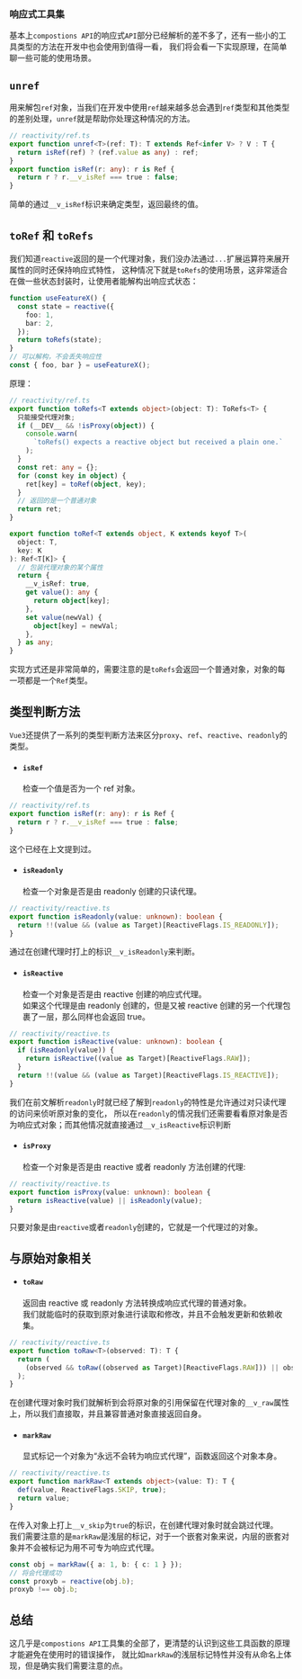 ### 响应式工具集

基本上`compostions API`的响应式`API`部分已经解析的差不多了，还有一些小的工具类型的方法在开发中也会使用到值得一看，
我们将会看一下实现原理，在简单聊一些可能的使用场景。

## `unref`

用来解包`ref`对象，当我们在开发中使用`ref`越来越多总会遇到`ref`类型和其他类型的差别处理，`unref`就是帮助你处理这种情况的方法。

```typescript
// reactivity/ref.ts
export function unref<T>(ref: T): T extends Ref<infer V> ? V : T {
  return isRef(ref) ? (ref.value as any) : ref;
}
export function isRef(r: any): r is Ref {
  return r ? r.__v_isRef === true : false;
}
```

简单的通过`__v_isRef`标识来确定类型，返回最终的值。

## `toRef` 和 `toRefs`

我们知道`reactive`返回的是一个代理对象，我们没办法通过`...`扩展运算符来展开属性的同时还保持响应式特性，
这种情况下就是`toRefs`的使用场景，这非常适合在做一些状态封装时，让使用者能解构出响应式状态：

```typescript
function useFeatureX() {
  const state = reactive({
    foo: 1,
    bar: 2,
  });
  return toRefs(state);
}
// 可以解构，不会丢失响应性
const { foo, bar } = useFeatureX();
```

原理：

```typescript
// reactivity/ref.ts
export function toRefs<T extends object>(object: T): ToRefs<T> {
  只能接受代理对象;
  if (__DEV__ && !isProxy(object)) {
    console.warn(
      `toRefs() expects a reactive object but received a plain one.`
    );
  }
  const ret: any = {};
  for (const key in object) {
    ret[key] = toRef(object, key);
  }
  // 返回的是一个普通对象
  return ret;
}

export function toRef<T extends object, K extends keyof T>(
  object: T,
  key: K
): Ref<T[K]> {
  // 包装代理对象的某个属性
  return {
    __v_isRef: true,
    get value(): any {
      return object[key];
    },
    set value(newVal) {
      object[key] = newVal;
    },
  } as any;
}
```

实现方式还是非常简单的，需要注意的是`toRefs`会返回一个普通对象，对象的每一项都是一个`Ref`类型。

## 类型判断方法

`Vue3`还提供了一系列的类型判断方法来区分`proxy`、`ref`、`reactive`、`readonly`的类型。

- #### `isRef`
  检查一个值是否为一个 ref 对象。

```typescript
// reactivity/ref.ts
export function isRef(r: any): r is Ref {
  return r ? r.__v_isRef === true : false;
}
```

这个已经在上文提到过。

- #### `isReadonly`
  检查一个对象是否是由 readonly 创建的只读代理。

```typescript
// reactivity/reactive.ts
export function isReadonly(value: unknown): boolean {
  return !!(value && (value as Target)[ReactiveFlags.IS_READONLY]);
}
```

通过在创建代理时打上的标识`__v_isReadonly`来判断。

- #### `isReactive`
  检查一个对象是否是由 reactive 创建的响应式代理。  
  如果这个代理是由 readonly 创建的，但是又被 reactive 创建的另一个代理包裹了一层，那么同样也会返回 true。

```typescript
// reactivity/reactive.ts
export function isReactive(value: unknown): boolean {
  if (isReadonly(value)) {
    return isReactive((value as Target)[ReactiveFlags.RAW]);
  }
  return !!(value && (value as Target)[ReactiveFlags.IS_REACTIVE]);
}
```

我们在前文解析`readonly`时就已经了解到`readonly`的特性是允许通过对只读代理的访问来侦听原对象的变化，
所以在`readonly`的情况我们还需要看看原对象是否为响应式对象；而其他情况就直接通过`__v_isReactive`标识判断

- #### `isProxy`
  检查一个对象是否是由 reactive 或者 readonly 方法创建的代理:

```typescript
// reactivity/reactive.ts
export function isProxy(value: unknown): boolean {
  return isReactive(value) || isReadonly(value);
}
```

只要对象是由`reactive`或者`readonly`创建的，它就是一个代理过的对象。

## 与原始对象相关

- #### `toRaw`
  返回由 reactive 或 readonly 方法转换成响应式代理的普通对象。  
  我们就能临时的获取到原对象进行读取和修改，并且不会触发更新和依赖收集。

```typescript
// reactivity/reactive.ts
export function toRaw<T>(observed: T): T {
  return (
    (observed && toRaw((observed as Target)[ReactiveFlags.RAW])) || observed
  );
}
```

在创建代理对象时我们就解析到会将原对象的引用保留在代理对象的`__v_raw`属性上，所以我们直接取，并且兼容普通对象直接返回自身。

- #### `markRaw`
  显式标记一个对象为“永远不会转为响应式代理”，函数返回这个对象本身。

```typescript
// reactivity/reactive.ts
export function markRaw<T extends object>(value: T): T {
  def(value, ReactiveFlags.SKIP, true);
  return value;
}
```

在传入对象上打上`__v_skip`为`true`的标识，在创建代理对象时就会跳过代理。  
我们需要注意的是`markRaw`是浅层的标记，对于一个嵌套对象来说，内层的嵌套对象并不会被标记为用不可专为响应式代理。

```typescript
const obj = markRaw({ a: 1, b: { c: 1 } });
// 将会代理成功
const proxyb = reactive(obj.b);
proxyb !== obj.b;
```

## 总结

这几乎是`compostions API`工具集的全部了，更清楚的认识到这些工具函数的原理才能避免在使用时的错误操作，
就比如`markRaw`的浅层标记特性并没有从命名上体现，但是确实我们需要注意的点。
